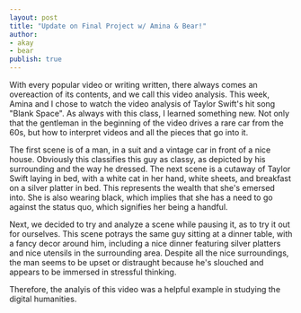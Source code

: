 ```yaml
---
layout: post
title: "Update on Final Project w/ Amina & Bear!"
author: 
- akay
- bear
publish: true
---
```

With every popular video or writing written, there always comes an overeaction of its contents, and we call this
video analysis. This week, Amina and I chose to watch the video analysis of Taylor Swift's hit song "Blank Space".
As always with this class, I learned something new. Not only that the gentleman in the beginning of the video drives
a rare car from the 60s, but how to interpret videos and all the pieces that go into it.

The first scene is of a man, in a suit and a vintage car in front of a nice house. Obviously this classifies this guy
as classy, as depicted by his surrounding and the way he dressed. The next scene is a cutaway of Taylor Swift laying 
in bed, with a white cat in her hand, white sheets, and breakfast on a silver platter in bed. This represents the 
wealth that she's emersed into. She is also wearing black, which implies that she has a need to go against the status quo,
which signifies her being a handful.

Next, we decided to try and analyze a scene while pausing it, as to try it out for ourselves. This scene potrays the same
guy sitting at a dinner table, with a fancy decor around him, including a nice dinner featuring silver platters and nice
utensils in the surrounding area. Despite all the nice surroundings, the man seems to be upset or distraught because he's
slouched and appears to be immersed in stressful thinking.

Therefore, the analyis of this video was a helpful example in studying the digital humanities.
